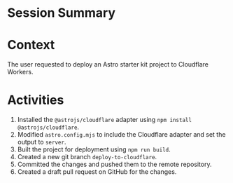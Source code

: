 # Session Summary

# Context

The user requested to deploy an Astro starter kit project to Cloudflare Workers.

# Activities

1.  Installed the `@astrojs/cloudflare` adapter using `npm install @astrojs/cloudflare`.
2.  Modified `astro.config.mjs` to include the Cloudflare adapter and set the output to `server`.
3.  Built the project for deployment using `npm run build`.
4.  Created a new git branch `deploy-to-cloudflare`.
5.  Committed the changes and pushed them to the remote repository.
6.  Created a draft pull request on GitHub for the changes.